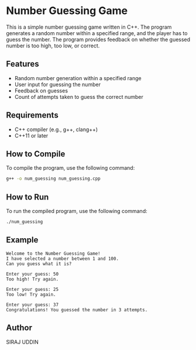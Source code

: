 # Number Guessing Game

This is a simple number guessing game written in C++. The program generates a random number within a specified range, and the player has to guess the number. The program provides feedback on whether the guessed number is too high, too low, or correct.

## Features

- Random number generation within a specified range
- User input for guessing the number
- Feedback on guesses
- Count of attempts taken to guess the correct number

## Requirements

- C++ compiler (e.g., g++, clang++)
- C++11 or later

## How to Compile

To compile the program, use the following command:

```sh
g++ -o num_guessing num_guessing.cpp
```

## How to Run

To run the compiled program, use the following command:

```sh
./num_guessing
```

## Example

```
Welcome to the Number Guessing Game!
I have selected a number between 1 and 100.
Can you guess what it is?

Enter your guess: 50
Too high! Try again.

Enter your guess: 25
Too low! Try again.

Enter your guess: 37
Congratulations! You guessed the number in 3 attempts.
```

## Author

SIRAJ UDDIN
